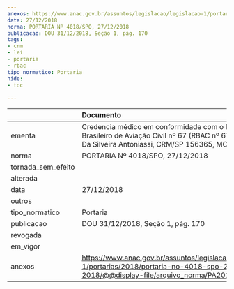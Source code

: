 ```yaml
---
anexos: https://www.anac.gov.br/assuntos/legislacao/legislacao-1/portarias/2018/portaria-no-4018-spo-27-12-2018/@@display-file/arquivo_norma/PA2018-4018.pdf
data: 27/12/2018
norma: PORTARIA Nº 4018/SPO, 27/12/2018
publicacao: DOU 31/12/2018, Seção 1, pág. 170
tags:
- crm
- lei
- portaria
- rbac
tipo_normatico: Portaria
hide: 
- toc 
 
---
```


|                    | Documento                                                                                                                                                  |
|:-------------------|:-----------------------------------------------------------------------------------------------------------------------------------------------------------|
| ementa             | Credencia médico em conformidade com o Regulamento Brasileiro de Aviação Civil nº 67 (RBAC nº 67) - Rodrigo Da Silveira Antoniassi, CRM/SP 156365, MC 199. |
| norma              | PORTARIA Nº 4018/SPO, 27/12/2018                                                                                                                           |
| tornada_sem_efeito |                                                                                                                                                            |
| alterada           |                                                                                                                                                            |
| data               | 27/12/2018                                                                                                                                                 |
| outros             |                                                                                                                                                            |
| tipo_normatico     | Portaria                                                                                                                                                   |
| publicacao         | DOU 31/12/2018, Seção 1, pág. 170                                                                                                                          |
| revogada           |                                                                                                                                                            |
| em_vigor           |                                                                                                                                                            |
| anexos             | https://www.anac.gov.br/assuntos/legislacao/legislacao-1/portarias/2018/portaria-no-4018-spo-27-12-2018/@@display-file/arquivo_norma/PA2018-4018.pdf       |